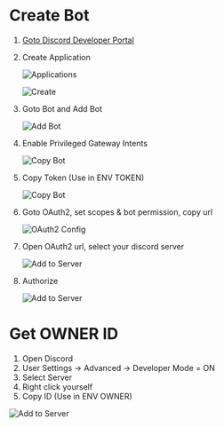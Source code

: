 # Create Bot

1. [Goto Discord Developer Portal](https://discord.com/developers/applications)
2. Create Application
   
   ![Applications](https://raw.githubusercontent.com/AlexanderWyss/README-assets/master/Applications.png)
   
   ![Create](https://raw.githubusercontent.com/AlexanderWyss/README-assets/master/create.png)
   
3. Goto Bot and Add Bot
   
   ![Add Bot](https://raw.githubusercontent.com/AlexanderWyss/README-assets/master/bot-before-add.png)
   
4. Enable Privileged Gateway Intents

   ![Copy Bot](https://raw.githubusercontent.com/AlexanderWyss/README-assets/master/privileged_intents.png)

5. Copy Token (Use in ENV TOKEN)
   
   ![Copy Bot](https://raw.githubusercontent.com/AlexanderWyss/README-assets/master/bot.png)
   
6. Goto OAuth2, set scopes & bot permission, copy url
   
   ![OAuth2 Config](https://raw.githubusercontent.com/AlexanderWyss/README-assets/master/o-auth.png)
   
7. Open OAuth2 url, select your discord server
   
   ![Add to Server](https://raw.githubusercontent.com/AlexanderWyss/README-assets/master/add-bot-select-server.png)

8. Authorize

   ![Add to Server](https://raw.githubusercontent.com/AlexanderWyss/README-assets/master/bot-add-authorize.png)


# Get OWNER ID

1. Open Discord
2. User Settings -> Advanced -> Developer Mode = ON
3. Select Server
4. Right click yourself
5. Copy ID (Use in ENV OWNER)

![Add to Server](https://raw.githubusercontent.com/AlexanderWyss/README-assets/master/copy-id.png)
